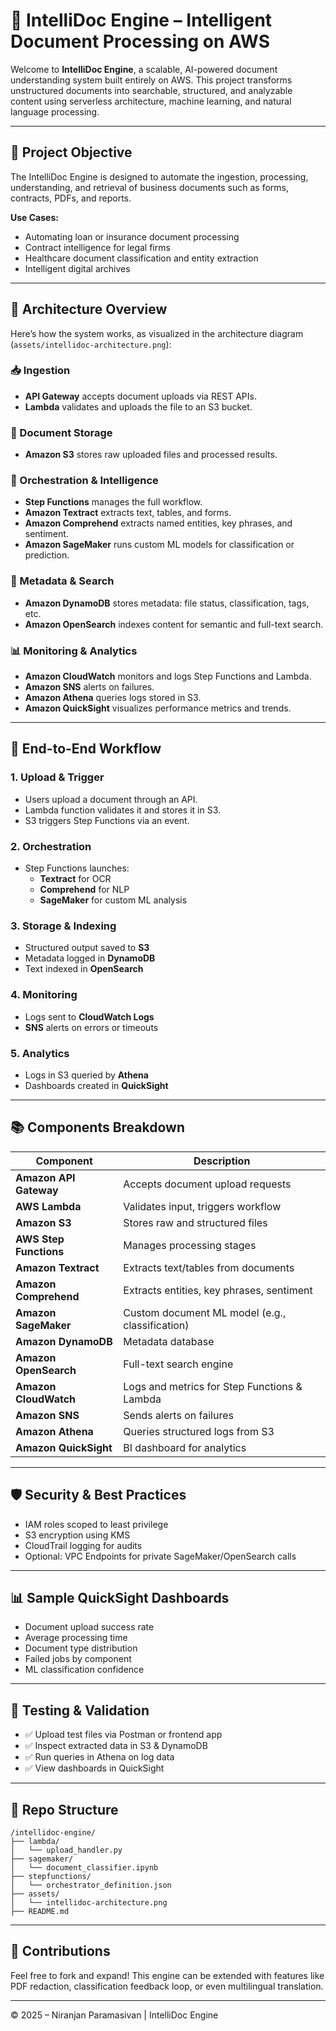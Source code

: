 # 📄 IntelliDoc Engine – Intelligent Document Processing on AWS

Welcome to **IntelliDoc Engine**, a scalable, AI-powered document understanding system built entirely on AWS. This project transforms unstructured documents into searchable, structured, and analyzable content using serverless architecture, machine learning, and natural language processing.

---

## 🎯 Project Objective

The IntelliDoc Engine is designed to automate the ingestion, processing, understanding, and retrieval of business documents such as forms, contracts, PDFs, and reports.

**Use Cases:**
- Automating loan or insurance document processing
- Contract intelligence for legal firms
- Healthcare document classification and entity extraction
- Intelligent digital archives

---

## 🧱 Architecture Overview

Here’s how the system works, as visualized in the architecture diagram (`assets/intellidoc-architecture.png`):

### 📥 Ingestion

- **API Gateway** accepts document uploads via REST APIs.
- **Lambda** validates and uploads the file to an S3 bucket.

### 📂 Document Storage

- **Amazon S3** stores raw uploaded files and processed results.

### 🧠 Orchestration & Intelligence

- **Step Functions** manages the full workflow.
- **Amazon Textract** extracts text, tables, and forms.
- **Amazon Comprehend** extracts named entities, key phrases, and sentiment.
- **Amazon SageMaker** runs custom ML models for classification or prediction.

### 📑 Metadata & Search

- **Amazon DynamoDB** stores metadata: file status, classification, tags, etc.
- **Amazon OpenSearch** indexes content for semantic and full-text search.

### 📊 Monitoring & Analytics

- **Amazon CloudWatch** monitors and logs Step Functions and Lambda.
- **Amazon SNS** alerts on failures.
- **Amazon Athena** queries logs stored in S3.
- **Amazon QuickSight** visualizes performance metrics and trends.

---

## 🔁 End-to-End Workflow

### 1. Upload & Trigger

- Users upload a document through an API.
- Lambda function validates it and stores it in S3.
- S3 triggers Step Functions via an event.

### 2. Orchestration

- Step Functions launches:
  - **Textract** for OCR
  - **Comprehend** for NLP
  - **SageMaker** for custom ML analysis

### 3. Storage & Indexing

- Structured output saved to **S3**
- Metadata logged in **DynamoDB**
- Text indexed in **OpenSearch**

### 4. Monitoring

- Logs sent to **CloudWatch Logs**
- **SNS** alerts on errors or timeouts

### 5. Analytics

- Logs in S3 queried by **Athena**
- Dashboards created in **QuickSight**

---

## 📚 Components Breakdown

| Component | Description |
|----------|-------------|
| **Amazon API Gateway** | Accepts document upload requests |
| **AWS Lambda** | Validates input, triggers workflow |
| **Amazon S3** | Stores raw and structured files |
| **AWS Step Functions** | Manages processing stages |
| **Amazon Textract** | Extracts text/tables from documents |
| **Amazon Comprehend** | Extracts entities, key phrases, sentiment |
| **Amazon SageMaker** | Custom document ML model (e.g., classification) |
| **Amazon DynamoDB** | Metadata database |
| **Amazon OpenSearch** | Full-text search engine |
| **Amazon CloudWatch** | Logs and metrics for Step Functions & Lambda |
| **Amazon SNS** | Sends alerts on failures |
| **Amazon Athena** | Queries structured logs from S3 |
| **Amazon QuickSight** | BI dashboard for analytics |

---

## 🛡️ Security & Best Practices

- IAM roles scoped to least privilege
- S3 encryption using KMS
- CloudTrail logging for audits
- Optional: VPC Endpoints for private SageMaker/OpenSearch calls

---

## 📊 Sample QuickSight Dashboards

- Document upload success rate
- Average processing time
- Document type distribution
- Failed jobs by component
- ML classification confidence

---

## 🧪 Testing & Validation

- ✅ Upload test files via Postman or frontend app
- ✅ Inspect extracted data in S3 & DynamoDB
- ✅ Run queries in Athena on log data
- ✅ View dashboards in QuickSight

---

## 📁 Repo Structure

```
/intellidoc-engine/
├── lambda/
│   └── upload_handler.py
├── sagemaker/
│   └── document_classifier.ipynb
├── stepfunctions/
│   └── orchestrator_definition.json
├── assets/
│   └── intellidoc-architecture.png
├── README.md
```

---

## 🤝 Contributions

Feel free to fork and expand! This engine can be extended with features like PDF redaction, classification feedback loop, or even multilingual translation.

---

© 2025 – Niranjan Paramasivan | IntelliDoc Engine